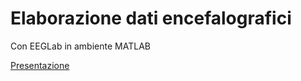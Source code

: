 # Elaborazione dati encefalografici  

Con EEGLab in ambiente MATLAB  

[Presentazione](https://univr-my.sharepoint.com/:p:/g/personal/enrico_bonoldi_studenti_univr_it/EcQ_zwCCsq5OqWm6W2uuqbIBtxITe8UbxcF6mqumeDomJQ?e=ETjezA)